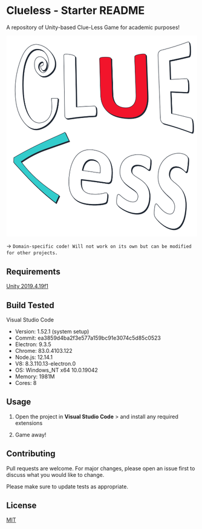 # Clueless - Starter README

A repository of Unity-based  Clue-Less Game for academic purposes!

![](https://github.com/kevinklassen/jhu-clueless/blob/master/Game_Logo.png)

→ `Domain-specific code! Will not work on its own but can be modified for other projects.`

## Requirements

[Unity 2019.4.19f1](https://unity3d.com/unity/whats-new/2019.4.19)

## Build Tested

Visual Studio Code
* Version: 1.52.1 (system setup)
* Commit: ea3859d4ba2f3e577a159bc91e3074c5d85c0523
* Electron: 9.3.5
* Chrome: 83.0.4103.122
* Node.js: 12.14.1
* V8: 8.3.110.13-electron.0
* OS: Windows_NT x64 10.0.19042
* Memory: 1981M
* Cores: 8

## Usage

1)	Open the project in **Visual Studio Code** > and install any required extensions

2)  Game away!

## Contributing

Pull requests are welcome. For major changes, please open an issue first to discuss what you would like to change.

Please make sure to update tests as appropriate.


## License
[MIT](https://choosealicense.com/licenses/mit/)
